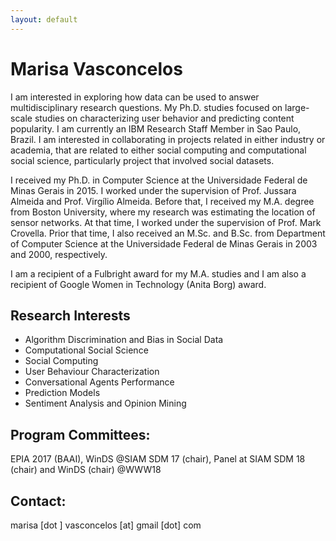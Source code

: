 ```yaml
---
layout: default
---
```



# Marisa Vasconcelos 

I am interested in exploring how data can be used to answer multidisciplinary research questions. My Ph.D. studies focused on large-scale studies on characterizing user behavior and predicting content popularity.
I am currently an IBM Research Staff Member in Sao Paulo, Brazil. I am interested in collaborating in projects related in either industry or academia, that are related to either social computing and computational social science, particularly project that involved social datasets.

I received my Ph.D. in Computer Science at the Universidade Federal de Minas Gerais in 2015. I worked under the supervision of Prof. Jussara Almeida and Prof. Virgílio Almeida. Before that, I received my M.A. degree from Boston University, where my research was estimating the location of sensor networks. At that time, I worked under the supervision of Prof. Mark Crovella. Prior that time, I also received an M.Sc. and B.Sc. from Department of Computer Science at the Universidade Federal de Minas Gerais in 2003 and 2000, respectively.

I am a recipient of a Fulbright award for my M.A. studies and I am also a recipient of Google Women in Technology (Anita Borg) award.


## Research Interests
* Algorithm Discrimination and Bias in Social Data
* Computational Social Science
* Social Computing
* User Behaviour Characterization
* Conversational Agents Performance
* Prediction Models
* Sentiment Analysis and Opinion Mining

## Program Committees: 
EPIA 2017 (BAAI), WinDS @SIAM SDM 17 (chair), Panel at SIAM SDM 18 (chair) and WinDS (chair) @WWW18

## Contact:  
marisa [dot ] vasconcelos [at] gmail [dot] com


